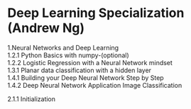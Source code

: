 # Deep Learning Specialization (Andrew Ng)

1.Neural Networks and Deep Learning                            
  1.2.1 Python Basics with numpy-(optional)                                                                                                                        
  1.2.2 Logistic Regression with a Neural Network mindset                        
  1.3.1 Planar data classification with a hidden layer                            
  1.4.1 Building your Deep Neural Network Step by Step                   
  1.4.2 Deep Neural Network Application Image Classification                                          
                                            
  2.1.1 Initialization
  
